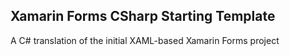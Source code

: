 ## Xamarin Forms CSharp Starting Template
A C# translation of the initial XAML-based Xamarin Forms project
